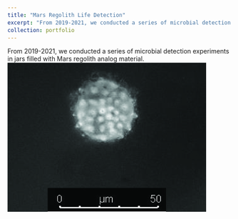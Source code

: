 ```yaml
---
title: "Mars Regolith Life Detection"
excerpt: "From 2019-2021, we conducted a series of microbial detection experiments in jars filled with Mars regolith analog material.<br/><img src='/images/pollen.jpg' width="450"/>"
collection: portfolio
---
```


From 2019-2021, we conducted a series of microbial detection experiments in jars filled with Mars regolith analog material.<br/><img src='/images/pollen.jpg'>
